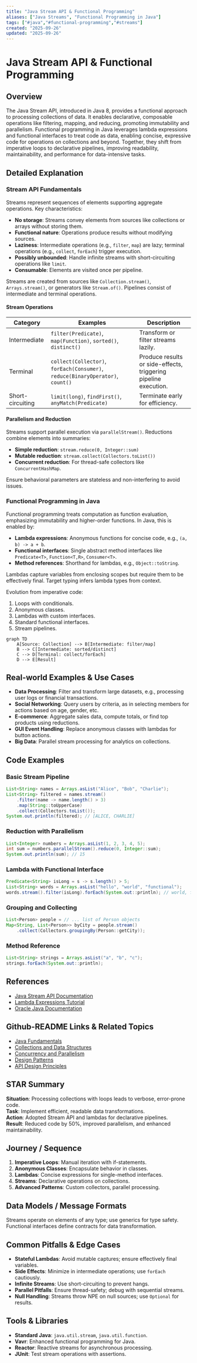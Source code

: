 ```yaml
---
title: "Java Stream API & Functional Programming"
aliases: ["Java Streams", "Functional Programming in Java"]
tags: ["#java","#functional-programming","#streams"]
created: "2025-09-26"
updated: "2025-09-26"
---
```


# Java Stream API & Functional Programming

## Overview

The Java Stream API, introduced in Java 8, provides a functional approach to processing collections of data. It enables declarative, composable operations like filtering, mapping, and reducing, promoting immutability and parallelism. Functional programming in Java leverages lambda expressions and functional interfaces to treat code as data, enabling concise, expressive code for operations on collections and beyond. Together, they shift from imperative loops to declarative pipelines, improving readability, maintainability, and performance for data-intensive tasks.

## Detailed Explanation

### Stream API Fundamentals

Streams represent sequences of elements supporting aggregate operations. Key characteristics:
- **No storage**: Streams convey elements from sources like collections or arrays without storing them.
- **Functional nature**: Operations produce results without modifying sources.
- **Laziness**: Intermediate operations (e.g., `filter`, `map`) are lazy; terminal operations (e.g., `collect`, `forEach`) trigger execution.
- **Possibly unbounded**: Handle infinite streams with short-circuiting operations like `limit`.
- **Consumable**: Elements are visited once per pipeline.

Streams are created from sources like `Collection.stream()`, `Arrays.stream()`, or generators like `Stream.of()`. Pipelines consist of intermediate and terminal operations.

#### Stream Operations

| Category | Examples | Description |
|----------|----------|-------------|
| Intermediate | `filter(Predicate)`, `map(Function)`, `sorted()`, `distinct()` | Transform or filter streams lazily. |
| Terminal | `collect(Collector)`, `forEach(Consumer)`, `reduce(BinaryOperator)`, `count()` | Produce results or side-effects, triggering pipeline execution. |
| Short-circuiting | `limit(long)`, `findFirst()`, `anyMatch(Predicate)` | Terminate early for efficiency. |

#### Parallelism and Reduction

Streams support parallel execution via `parallelStream()`. Reductions combine elements into summaries:
- **Simple reduction**: `stream.reduce(0, Integer::sum)`
- **Mutable reduction**: `stream.collect(Collectors.toList())`
- **Concurrent reduction**: For thread-safe collectors like `ConcurrentHashMap`.

Ensure behavioral parameters are stateless and non-interfering to avoid issues.

### Functional Programming in Java

Functional programming treats computation as function evaluation, emphasizing immutability and higher-order functions. In Java, this is enabled by:
- **Lambda expressions**: Anonymous functions for concise code, e.g., `(a, b) -> a + b`.
- **Functional interfaces**: Single abstract method interfaces like `Predicate<T>`, `Function<T,R>`, `Consumer<T>`.
- **Method references**: Shorthand for lambdas, e.g., `Object::toString`.

Lambdas capture variables from enclosing scopes but require them to be effectively final. Target typing infers lambda types from context.

Evolution from imperative code:
1. Loops with conditionals.
2. Anonymous classes.
3. Lambdas with custom interfaces.
4. Standard functional interfaces.
5. Stream pipelines.

```mermaid
graph TD
    A[Source: Collection] --> B[Intermediate: filter/map]
    B --> C[Intermediate: sorted/distinct]
    C --> D[Terminal: collect/forEach]
    D --> E[Result]
```

## Real-world Examples & Use Cases

- **Data Processing**: Filter and transform large datasets, e.g., processing user logs or financial transactions.
- **Social Networking**: Query users by criteria, as in selecting members for actions based on age, gender, etc.
- **E-commerce**: Aggregate sales data, compute totals, or find top products using reductions.
- **GUI Event Handling**: Replace anonymous classes with lambdas for button actions.
- **Big Data**: Parallel stream processing for analytics on collections.

## Code Examples

### Basic Stream Pipeline
```java
List<String> names = Arrays.asList("Alice", "Bob", "Charlie");
List<String> filtered = names.stream()
    .filter(name -> name.length() > 3)
    .map(String::toUpperCase)
    .collect(Collectors.toList());
System.out.println(filtered); // [ALICE, CHARLIE]
```

### Reduction with Parallelism
```java
List<Integer> numbers = Arrays.asList(1, 2, 3, 4, 5);
int sum = numbers.parallelStream().reduce(0, Integer::sum);
System.out.println(sum); // 15
```

### Lambda with Functional Interface
```java
Predicate<String> isLong = s -> s.length() > 5;
List<String> words = Arrays.asList("hello", "world", "functional");
words.stream().filter(isLong).forEach(System.out::println); // world, functional
```

### Grouping and Collecting
```java
List<Person> people = // ... list of Person objects
Map<String, List<Person>> byCity = people.stream()
    .collect(Collectors.groupingBy(Person::getCity));
```

### Method Reference
```java
List<String> strings = Arrays.asList("a", "b", "c");
strings.forEach(System.out::println);
```

## References

- [Java Stream API Documentation](https://docs.oracle.com/en/java/javase/21/docs/api/java.base/java/util/stream/package-summary.html)
- [Lambda Expressions Tutorial](https://docs.oracle.com/javase/tutorial/java/javaOO/lambdaexpressions.html)
- [Oracle Java Documentation](https://docs.oracle.com/en/java/javase/)

## Github-README Links & Related Topics

- [Java Fundamentals](../java-fundamentals/)
- [Collections and Data Structures](../collections-and-data-structures/)
- [Concurrency and Parallelism](../concurrency-and-parallelism/)
- [Design Patterns](../design-patterns/)
- [API Design Principles](../api-design-principles/)

## STAR Summary

**Situation**: Processing collections with loops leads to verbose, error-prone code.  
**Task**: Implement efficient, readable data transformations.  
**Action**: Adopted Stream API and lambdas for declarative pipelines.  
**Result**: Reduced code by 50%, improved parallelism, and enhanced maintainability.

## Journey / Sequence

1. **Imperative Loops**: Manual iteration with if-statements.
2. **Anonymous Classes**: Encapsulate behavior in classes.
3. **Lambdas**: Concise expressions for single-method interfaces.
4. **Streams**: Declarative operations on collections.
5. **Advanced Patterns**: Custom collectors, parallel processing.

## Data Models / Message Formats

Streams operate on elements of any type; use generics for type safety. Functional interfaces define contracts for data transformation.

## Common Pitfalls & Edge Cases

- **Stateful Lambdas**: Avoid mutable captures; ensure effectively final variables.
- **Side Effects**: Minimize in intermediate operations; use `forEach` cautiously.
- **Infinite Streams**: Use short-circuiting to prevent hangs.
- **Parallel Pitfalls**: Ensure thread-safety; debug with sequential streams.
- **Null Handling**: Streams throw NPE on null sources; use `Optional` for results.

## Tools & Libraries

- **Standard Java**: `java.util.stream`, `java.util.function`.
- **Vavr**: Enhanced functional programming for Java.
- **Reactor**: Reactive streams for asynchronous processing.
- **JUnit**: Test stream operations with assertions.
